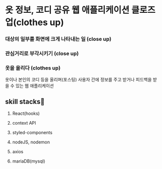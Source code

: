 # 옷 정보, 코디 공유 웹 애플리케이션 클로즈업(clothes up)

### 대상의 일부를 화면에 크게 나타내는 일 (close up)
### 관심거리로 부각시키기 (close up)
### 옷을 올리다 (clothes up)

옷이나 본인의 코디 등을 올리며(포스팅) 사용자 간에 정보를 주고 받거나
피드백을 받을 수 있는 웹 애플리케이션

## skill stacks🎇

1. React(hooks)

2. context API

3. styled-components

4. nodeJS, nodemon

5. axios

6. mariaDB(mysql)